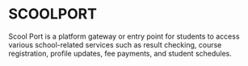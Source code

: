  # SCOOLPORT
Scool Port is a platform gateway or entry point for students to access various school-related services such as result checking, course registration, profile updates, fee payments, and student schedules. 
